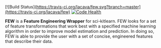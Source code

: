 [![Build Status](https://travis-ci.org/lacava/few.svg?branch=master](https://travis-ci.org/lacava/few)
[![Code Health](https://landscape.io/github/lacava/few/master/landscape.svg?style=flat)](https://landscape.io/github/lacava/few/master)

**FEW** is a **Feature Engineering Wrapper** for sci-kitlearn. FEW looks for a set of feature transformations that work best with a specified machine learning algorithm in order to improve model estimation and prediction. In doing so, FEW is able to provide the user with a set of concise, engineered features that describe their data.
